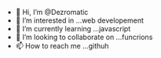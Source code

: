 - 👋 Hi, I’m @Dezromatic
- 👀 I’m interested in ...web developement
- 🌱 I’m currently learning ...javascript
- 💞️ I’m looking to collaborate on ...funcrions
- 📫 How to reach me ...githuh

<!---
Dezromatic/Dezromatic is a ✨ special ✨ repository because its `README.md` (this file) appears on your GitHub profile.
You can click the Preview link to take a look at your changes.
--->
